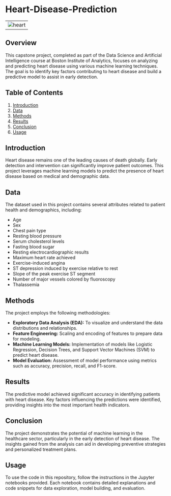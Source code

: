 # Heart-Disease-Prediction
|             |
| ----------- |
| ![heart](https://github.com/user-attachments/assets/db6275af-5e8a-4034-9aaf-6cbb458ea1e2) |

## Overview

This capstone project, completed as part of the Data Science and Artificial Intelligence course at Boston Institute of Analytics, focuses on analyzing and predicting heart disease using various machine learning techniques. The goal is to identify key factors contributing to heart disease and build a predictive model to assist in early detection.

## Table of Contents

1. [Introduction](#introduction)
2. [Data](#data)
3. [Methods](#methods)
4. [Results](#results)
5. [Conclusion](#conclusion)
6. [Usage](#usage)

## Introduction

Heart disease remains one of the leading causes of death globally. Early detection and intervention can significantly improve patient outcomes. This project leverages machine learning models to predict the presence of heart disease based on medical and demographic data.

## Data

The dataset used in this project contains several attributes related to patient health and demographics, including:

- Age
- Sex
- Chest pain type
- Resting blood pressure
- Serum cholesterol levels
- Fasting blood sugar
- Resting electrocardiographic results
- Maximum heart rate achieved
- Exercise-induced angina
- ST depression induced by exercise relative to rest
- Slope of the peak exercise ST segment
- Number of major vessels colored by fluoroscopy
- Thalassemia

## Methods

The project employs the following methodologies:

- **Exploratory Data Analysis (EDA):** To visualize and understand the data distributions and relationships.
- **Feature Engineering:** Scaling and encoding of features to prepare data for modeling.
- **Machine Learning Models:** Implementation of models like Logistic Regression, Decision Trees, and Support Vector Machines (SVM) to predict heart disease.
- **Model Evaluation:** Assessment of model performance using metrics such as accuracy, precision, recall, and F1-score.

## Results

The predictive model achieved significant accuracy in identifying patients with heart disease. Key factors influencing the predictions were identified, providing insights into the most important health indicators.

## Conclusion

The project demonstrates the potential of machine learning in the healthcare sector, particularly in the early detection of heart disease. The insights gained from the analysis can aid in developing preventive strategies and personalized treatment plans.

## Usage

To use the code in this repository, follow the instructions in the Jupyter notebooks provided. Each notebook contains detailed explanations and code snippets for data exploration, model building, and evaluation.


